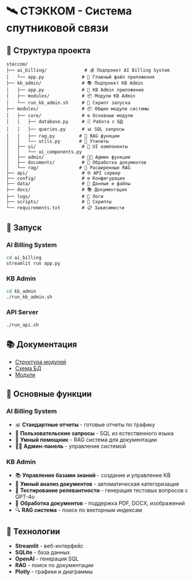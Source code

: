 # 🛰️ СТЭККОМ - Система спутниковой связи

## 📁 Структура проекта

```
steccom/
├── ai_billing/              # 💰 Подпроект AI Billing System
│   └── app.py              # 🚀 Главный файл приложения
├── kb_admin/               # 📚 Подпроект KB Admin
│   ├── app.py              # 🎯 KB Admin приложение
│   ├── modules/            # 📦 Модули KB Admin
│   └── run_kb_admin.sh     # 🚀 Скрипт запуска
├── modules/                # 📦 Общие модули системы
│   ├── core/               # ⚙️ Основные модули
│   │   ├── database.py     # 🗄️ Работа с БД
│   │   ├── queries.py      # 📊 SQL запросы
│   │   ├── rag.py         # 🤖 RAG функции
│   │   └── utils.py       # 🔧 Утилиты
│   ├── ui/                 # 🎨 UI компоненты
│   │   └── ui_components.py
│   ├── admin/              # 👨‍💼 Админ функции
│   ├── documents/          # 📄 Обработка документов
│   └── rag/               # 🧠 Расширенные RAG
├── api/                    # 🌐 API сервер
├── config/                 # ⚙️ Конфигурация
├── data/                   # 📁 Данные и файлы
├── docs/                   # 📚 Документация
├── logs/                   # 📝 Логи
├── scripts/                # 🔧 Скрипты
└── requirements.txt        # 📋 Зависимости
```

## 🚀 Запуск

### AI Billing System
```bash
cd ai_billing
streamlit run app.py
```

### KB Admin
```bash
cd kb_admin
./run_kb_admin.sh
```

### API Server
```bash
./run_api.sh
```

## 📚 Документация

- [Структура модулей](docs/README_STRUCTURE.md)
- [Схема БД](docs/DATABASE_SCHEMA.md)
- [Модули](docs/README_MODULES.md)

## 🎯 Основные функции

### AI Billing System
- 📊 **Стандартные отчеты** - готовые отчеты по трафику
- 📝 **Пользовательские запросы** - SQL из естественного языка
- 🤖 **Умный помощник** - RAG система для документации
- 👨‍💼 **Админ-панель** - управление системой

### KB Admin
- 📚 **Управление базами знаний** - создание и управление KB
- 🧠 **Умный анализ документов** - автоматическая категоризация
- 🧪 **Тестирование релевантности** - генерация тестовых вопросов с GPT-4o
- 📄 **Обработка документов** - поддержка PDF, DOCX, изображений
- 🔍 **RAG система** - поиск по векторным индексам

## 🔧 Технологии

- **Streamlit** - веб-интерфейс
- **SQLite** - база данных
- **OpenAI** - генерация SQL
- **RAG** - поиск по документации
- **Plotly** - графики и диаграммы
